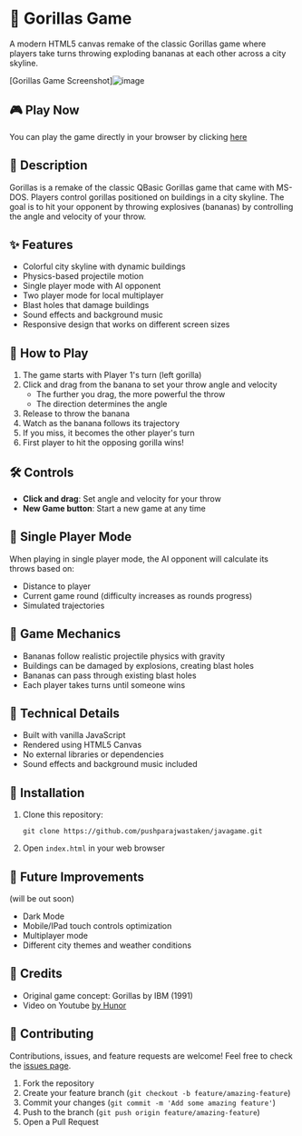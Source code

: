# 🦍 Gorillas Game

A modern HTML5 canvas remake of the classic Gorillas game where players take turns throwing exploding bananas at each other across a city skyline.

[Gorillas Game Screenshot]![image](https://github.com/user-attachments/assets/13fa2e02-7a6d-4dd3-974d-0947d8f2ae3b)


## 🎮 Play Now

You can play the game directly in your browser by clicking [here](https://lavapush.netlify.app/)

## 📖 Description

Gorillas is a remake of the classic QBasic Gorillas game that came with MS-DOS. Players control gorillas positioned on buildings in a city skyline. The goal is to hit your opponent by throwing explosives (bananas) by controlling the angle and velocity of your throw.

## ✨ Features

- Colorful city skyline with dynamic buildings
- Physics-based projectile motion
- Single player mode with AI opponent
- Two player mode for local multiplayer
- Blast holes that damage buildings
- Sound effects and background music
- Responsive design that works on different screen sizes

## 🎯 How to Play

1. The game starts with Player 1's turn (left gorilla)
2. Click and drag from the banana to set your throw angle and velocity
   - The further you drag, the more powerful the throw
   - The direction determines the angle
3. Release to throw the banana
4. Watch as the banana follows its trajectory
5. If you miss, it becomes the other player's turn
6. First player to hit the opposing gorilla wins!

## 🛠️ Controls

- **Click and drag**: Set angle and velocity for your throw
- **New Game button**: Start a new game at any time

## 🤖 Single Player Mode

When playing in single player mode, the AI opponent will calculate its throws based on:
- Distance to player
- Current game round (difficulty increases as rounds progress)
- Simulated trajectories

## 🧩 Game Mechanics

- Bananas follow realistic projectile physics with gravity
- Buildings can be damaged by explosions, creating blast holes
- Bananas can pass through existing blast holes
- Each player takes turns until someone wins

## 🔧 Technical Details

- Built with vanilla JavaScript
- Rendered using HTML5 Canvas
- No external libraries or dependencies
- Sound effects and background music included

## 🚀 Installation

1. Clone this repository:
   ```
   git clone https://github.com/pushparajwastaken/javagame.git
   ```

2. Open `index.html` in your web browser


## 🧠 Future Improvements
(will be out soon)

- Dark Mode
- Mobile/IPad touch controls optimization
- Multiplayer mode
- Different city themes and weather conditions

## 🎨 Credits

- Original game concept: Gorillas by IBM (1991)
- Video on Youtube [by Hunor](https://youtu.be/2q5EufbUEQk?si=Gx67-sdluO4M94Q5)



## 🤝 Contributing

Contributions, issues, and feature requests are welcome! Feel free to check the [issues page](https://github.com/username/gorillas-game/issues).

1. Fork the repository
2. Create your feature branch (`git checkout -b feature/amazing-feature`)
3. Commit your changes (`git commit -m 'Add some amazing feature'`)
4. Push to the branch (`git push origin feature/amazing-feature`)
5. Open a Pull Request
